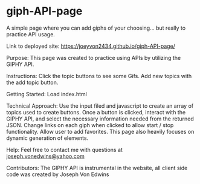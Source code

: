 # giph-API-page
A simple page where you can add giphs of your choosing... but really to practice API usage.

Link to deployed site: https://joeyvon2434.github.io/giph-API-page/

Purpose: This page was created to practice using APIs by utilizing the GIPHY API.

Instructions: Click the topic buttons to see some Gifs. Add new topics with 
the add topic button.

Getting Started: Load index.html

Technical Approach: Use the input filed and javascript to create an array of topics used to create buttons. Once a button
is clicked, interact with the GIPHY API, and select the necessary information needed from the returned JSON. Change links
on each giph when clicked to allow start / stop functionality. Allow user to add favorites. This page also heavily focuses
on dynamic generation of elements.

Help: Feel free to contact me with questions at joseph.vonedwins@yahoo.com

Contributors: The GIPHY API is instrumental in the website, all client side code 
was created by Joseph Von Edwins
